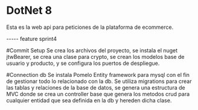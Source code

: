 # DotNet 8

Esta es la web api para peticiones de la plataforma de ecommerce.

----- feature sprint4

#Commit Setup
Se crea los archivos del proyecto, se instala el nuget jtwBearer, se crea una clase para crypto, 
se crean los modelos base de usuario y producto, y se configura los puertos de despliegue.

#Connection db
Se instala Pomelo Entity framework para mysql con el fin de gestionar todo lo relacionado con la db. 
Se utiliza migrations para crear las tablas y relaciones de la base de datos, se genera una estructura
de MVC donde se crea un controller base que genera los metodos crud para cualquier entidad que sea 
definida en  la db y hereden dicha clase.
